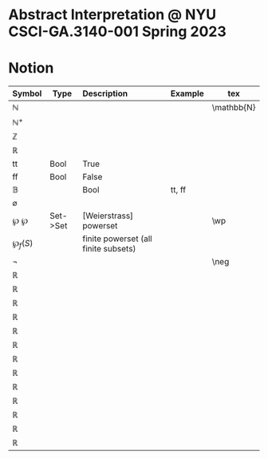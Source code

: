 # Abstract Interpretation @ NYU CSCI-GA.3140-001 Spring 2023





# Notion

| Symbol         | Type     | Description                          | Example | tex        |
| -------------- | -------- |:------------------------------------ | ------- | ---------- |
| $\mathbb{N}$   |          |                                      |         | \mathbb{N} |
| $\mathbb{N}^+$ |          |                                      |         |            |
| $\mathbb{Z}$   |          |                                      |         |            |
| $\mathbb{R}$   |          |                                      |         |            |
| tt             | Bool     | True                                 |         |            |
| ff             | Bool     | False                                |         |            |
| $\mathbb{B}$   |          | Bool                                 | tt, ff  |            |
| $\varnothing$  |          |                                      |         |            |
| ℘ $\wp$        | Set->Set | [Weierstrass] powerset               |         | \wp        |
| $\wp_f(S)$     |          | finite powerset (all finite subsets) |         |            |
| $\neg$         |          |                                      |         | \neg       |
| $\mathbb{R}$   |          |                                      |         |            |
| $\mathbb{R}$   |          |                                      |         |            |
| $\mathbb{R}$   |          |                                      |         |            |
| $\mathbb{R}$   |          |                                      |         |            |
| $\mathbb{R}$   |          |                                      |         |            |
| $\mathbb{R}$   |          |                                      |         |            |
| $\mathbb{R}$   |          |                                      |         |            |
| $\mathbb{R}$   |          |                                      |         |            |
| $\mathbb{R}$   |          |                                      |         |            |
| $\mathbb{R}$   |          |                                      |         |            |
| $\mathbb{R}$   |          |                                      |         |            |
| $\mathbb{R}$   |          |                                      |         |            |
| $\mathbb{R}$   |          |                                      |         |            |

